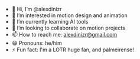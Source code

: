 - 👋 Hi, I’m @alexdinizr
- 👀 I’m interested in motion design and animation
- 🌱 I’m currently learning AI tools
- 💞️ I’m looking to collaborate on motion projects
- 📫 How to reach me: alexdinizr@gmail.com
- 😄 Pronouns: he/him
- ⚡ Fun fact: I'm a LOTR huge fan, and palmeirense!

<!---
alexdinizr/alexdinizr is a ✨ special ✨ repository because its `README.md` (this file) appears on your GitHub profile.
You can click the Preview link to take a look at your changes.
--->
